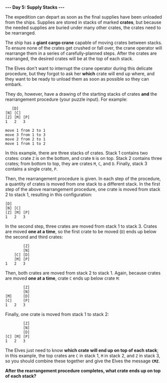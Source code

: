 **--- Day 5: Supply Stacks ---**

The expedition can depart as soon as the final supplies have been unloaded from the ships. Supplies are stored in stacks of marked **crates**, but because the needed supplies are buried under many other crates, the crates need to be rearranged.

The ship has a **giant cargo crane** capable of moving crates between stacks. To ensure none of the crates get crushed or fall over, the crane operator will rearrange them in a series of carefully-planned steps. After the crates are rearranged, the desired crates will be at the top of each stack.

The Elves don't want to interrupt the crane operator during this delicate procedure, but they forgot to ask her **which** crate will end up where, and they want to be ready to unload them as soon as possible so they can embark.

They do, however, have a drawing of the starting stacks of crates **and** the rearrangement procedure (your puzzle input). For example:

`    [D]    ` <br>
`[N] [C]    ` <br>
`[Z] [M] [P]` <br>
` 1   2   3 ` <br>

`move 1 from 2 to 1` <br>
`move 3 from 1 to 3` <br>
`move 2 from 2 to 1` <br>
`move 1 from 1 to 2`

In this example, there are three stacks of crates. Stack 1 contains two crates: crate `Z` is on the bottom, and crate `N` is on top. Stack 2 contains three crates; from bottom to top, they are crates `M`, `C`, and `D`. Finally, stack 3 contains a single crate, `P`.

Then, the rearrangement procedure is given. In each step of the procedure, a quantity of crates is moved from one stack to a different stack. In the first step of the above rearrangement procedure, one crate is moved from stack 2 to stack 1, resulting in this configuration:

`[D]`         <br>
`[N] [C]  `   <br>
`[Z] [M] [P]` <br>
` 1   2   3 `

In the second step, three crates are moved from stack 1 to stack 3. Crates are moved **one at a time**, so the first crate to be moved (`D`) ends up below the second and third crates:

`        [Z]` <br>
`        [N]` <br>
`    [C] [D]` <br>
`    [M] [P]` <br>
` 1   2   3 `

Then, both crates are moved from stack 2 to stack 1. Again, because crates are moved **one at a time**, crate `C` ends up below crate `M`:

`        [Z]` <br>
`        [N]` <br>
`[M]     [D]` <br>
`[C]     [P]` <br>
` 1   2   3 `

Finally, one crate is moved from stack 1 to stack 2:

`        [Z]` <br>
`        [N]` <br>
`        [D]` <br>
`[C] [M] [P]` <br>
` 1   2   3 `

The Elves just need to know **which crate will end up on top of each stack**; in this example, the top crates are `C` in stack 1, `M` in stack 2, and `Z` in stack 3, so you should combine these together and give the Elves the message **`CMZ`**.

**After the rearrangement procedure completes, what crate ends up on top of each stack?**